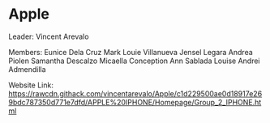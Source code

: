 # Apple

Leader: Vincent Arevalo

Members:
Eunice Dela Cruz
Mark Louie Villanueva
Jensel Legara
Andrea Piolen
Samantha Descalzo
Micaella Conception
Ann Sablada
Louise Andrei Admendilla


Website Link: https://rawcdn.githack.com/vincentarevalo/Apple/c1d229500ae0d18917e269bdc787350d771e7dfd/APPLE%20IPHONE/Homepage/Group_2_IPHONE.html